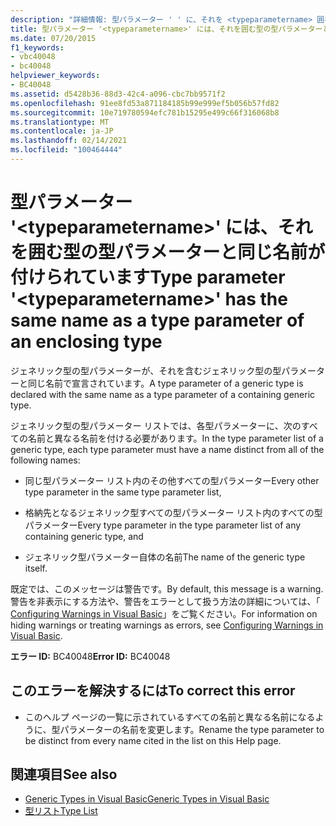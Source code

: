 ```yaml
---
description: "詳細情報: 型パラメーター ' ' に、それを <typeparametername> 囲む型の型パラメーターと同じ名前が指定されています。"
title: 型パラメーター '<typeparametername>' には、それを囲む型の型パラメーターと同じ名前が付けられています
ms.date: 07/20/2015
f1_keywords:
- vbc40048
- bc40048
helpviewer_keywords:
- BC40048
ms.assetid: d5428b36-88d3-42c4-a096-cbc7bb9571f2
ms.openlocfilehash: 91ee8fd53a871184185b99e999ef5b056b57fd82
ms.sourcegitcommit: 10e719780594efc781b15295e499c66f316068b8
ms.translationtype: MT
ms.contentlocale: ja-JP
ms.lasthandoff: 02/14/2021
ms.locfileid: "100464444"
---
```

# <a name="type-parameter-typeparametername-has-the-same-name-as-a-type-parameter-of-an-enclosing-type"></a><span data-ttu-id="dc6c4-103">型パラメーター '\<typeparametername>' には、それを囲む型の型パラメーターと同じ名前が付けられています</span><span class="sxs-lookup"><span data-stu-id="dc6c4-103">Type parameter '\<typeparametername>' has the same name as a type parameter of an enclosing type</span></span>

<span data-ttu-id="dc6c4-104">ジェネリック型の型パラメーターが、それを含むジェネリック型の型パラメーターと同じ名前で宣言されています。</span><span class="sxs-lookup"><span data-stu-id="dc6c4-104">A type parameter of a generic type is declared with the same name as a type parameter of a containing generic type.</span></span>  
  
 <span data-ttu-id="dc6c4-105">ジェネリック型の型パラメーター リストでは、各型パラメーターに、次のすべての名前と異なる名前を付ける必要があります。</span><span class="sxs-lookup"><span data-stu-id="dc6c4-105">In the type parameter list of a generic type, each type parameter must have a name distinct from all of the following names:</span></span>  
  
- <span data-ttu-id="dc6c4-106">同じ型パラメーター リスト内のその他すべての型パラメーター</span><span class="sxs-lookup"><span data-stu-id="dc6c4-106">Every other type parameter in the same type parameter list,</span></span>  
  
- <span data-ttu-id="dc6c4-107">格納先となるジェネリック型すべての型パラメーター リスト内のすべての型パラメーター</span><span class="sxs-lookup"><span data-stu-id="dc6c4-107">Every type parameter in the type parameter list of any containing generic type, and</span></span>  
  
- <span data-ttu-id="dc6c4-108">ジェネリック型パラメーター自体の名前</span><span class="sxs-lookup"><span data-stu-id="dc6c4-108">The name of the generic type itself.</span></span>  
  
 <span data-ttu-id="dc6c4-109">既定では、このメッセージは警告です。</span><span class="sxs-lookup"><span data-stu-id="dc6c4-109">By default, this message is a warning.</span></span> <span data-ttu-id="dc6c4-110">警告を非表示にする方法や、警告をエラーとして扱う方法の詳細については、「 [Configuring Warnings in Visual Basic](/visualstudio/ide/configuring-warnings-in-visual-basic)」をご覧ください。</span><span class="sxs-lookup"><span data-stu-id="dc6c4-110">For information on hiding warnings or treating warnings as errors, see [Configuring Warnings in Visual Basic](/visualstudio/ide/configuring-warnings-in-visual-basic).</span></span>  
  
 <span data-ttu-id="dc6c4-111">**エラー ID:** BC40048</span><span class="sxs-lookup"><span data-stu-id="dc6c4-111">**Error ID:** BC40048</span></span>  
  
## <a name="to-correct-this-error"></a><span data-ttu-id="dc6c4-112">このエラーを解決するには</span><span class="sxs-lookup"><span data-stu-id="dc6c4-112">To correct this error</span></span>  
  
- <span data-ttu-id="dc6c4-113">このヘルプ ページの一覧に示されているすべての名前と異なる名前になるように、型パラメーターの名前を変更します。</span><span class="sxs-lookup"><span data-stu-id="dc6c4-113">Rename the type parameter to be distinct from every name cited in the list on this Help page.</span></span>  
  
## <a name="see-also"></a><span data-ttu-id="dc6c4-114">関連項目</span><span class="sxs-lookup"><span data-stu-id="dc6c4-114">See also</span></span>

- [<span data-ttu-id="dc6c4-115">Generic Types in Visual Basic</span><span class="sxs-lookup"><span data-stu-id="dc6c4-115">Generic Types in Visual Basic</span></span>](../programming-guide/language-features/data-types/generic-types.md)
- [<span data-ttu-id="dc6c4-116">型リスト</span><span class="sxs-lookup"><span data-stu-id="dc6c4-116">Type List</span></span>](../language-reference/statements/type-list.md)
